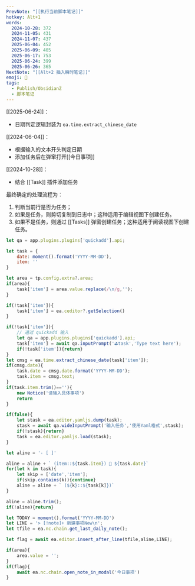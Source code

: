 ```yaml
---
PrevNote: "[[执行当前脚本笔记]]"
hotkey: Alt+1
words:
  2024-10-28: 372
  2024-11-05: 431
  2024-11-07: 437
  2025-06-04: 452
  2025-06-09: 405
  2025-06-17: 753
  2025-06-24: 399
  2025-06-26: 365
NextNote: "[[Alt+2 插入瞬时笔记]]"
emoji: 📣
tags:
  - Publish/ObsidianZ
  - 脚本笔记
---
```


[[2025-06-24]]：
 - 日期判定逻辑封装为 `ea.time.extract_chinese_date`

[[2024-06-04]]：
- 根据输入的文本开头判定日期
- 添加任务后在弹窜打开[[今日事项]]

[[2024-10-28]]：
- 结合 [[Task]] 插件添加任务


最终确定的处理流程为：
1. 判断当前行是否为任务；
2. 如果是任务，则剪切复制到日志中；这种适用于编辑视图下创建任务。
3. 如果不是任务，则通过 [[Tasks]] 弹窗创建任务；这种适用于阅读视图下创建任务。


```js //templater
let qa = app.plugins.plugins['quickadd'].api;

let task = {
	date: moment().format('YYYY-MM-DD'),
	item: ''
}

let area = tp.config.extra?.area;
if(area){
	task['item'] = area.value.replace(/\n/g,'');
}

if(!task['item']){
	task['item'] = ea.ceditor?.getSelection()
}

if(!task['item']){
	// 通过 quickadd 输入
	let qa = app.plugins.plugins['quickadd'].api;
	task['item'] = await qa.inputPrompt('⛳task','Type text here');
	if(!task['item']){return}
}
let cmsg = ea.time.extract_chinese_date(task['item']);
if(cmsg.date){
	task.date = cmsg.date.format('YYYY-MM-DD');
	task.item = cmsg.text;
}
if(task.item.trim()==''){
	new Notice('请输入具体事项')
	return 
}

if(false){
	let stask = ea.editor.yamljs.dump(task);
	stask = await qa.wideInputPrompt('输入任务','使用Yaml格式',stask);
	if(!stask){return}
	task = ea.editor.yamljs.load(stask);
}

let aline = '- [ ]'

aline = aline + ` (item::${task.item}) 📅 ${task.date}`
for(let k in task){
	let skip = ['date','item'];
	if(skip.contains(k)){continue}
	aline = aline + ` (${k}::${task[k]})`
}

aline = aline.trim();
if(!aline){return}

let TODAY = moment().format('YYYY-MM-DD')
let LINE = '> [!note]+ 新建事项New\n';
let tfile = ea.nc.chain.get_last_daily_note();

let flag = await ea.editor.insert_after_line(tfile,aline,LINE);

if(area){
	area.value = '';
}
if(flag){
	await ea.nc.chain.open_note_in_modal('今日事项')
}
```

